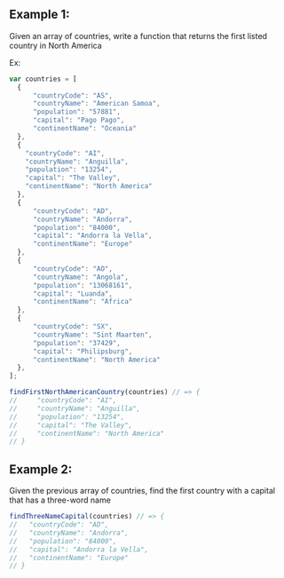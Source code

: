 
## Example 1:
Given an array of countries, write a function that returns the first listed country in North America

Ex:

```javascript
var countries = [
  {
      "countryCode": "AS",
      "countryName": "American Samoa",
      "population": "57881",
      "capital": "Pago Pago",
      "continentName": "Oceania"
  },
  {
    "countryCode": "AI",
    "countryName": "Anguilla",
    "population": "13254",
    "capital": "The Valley",
    "continentName": "North America"
  },
  {
      "countryCode": "AD",
      "countryName": "Andorra",
      "population": "84000",
      "capital": "Andorra la Vella",
      "continentName": "Europe"
  },
  {
      "countryCode": "AO",
      "countryName": "Angola",
      "population": "13068161",
      "capital": "Luanda",
      "continentName": "Africa"
  },
  {
      "countryCode": "SX",
      "countryName": "Sint Maarten",
      "population": "37429",
      "capital": "Philipsburg",
      "continentName": "North America"
  },
];

findFirstNorthAmericanCountry(countries) // => {
//     "countryCode": "AI",
//     "countryName": "Anguilla",
//     "population": "13254",
//     "capital": "The Valley",
//     "continentName": "North America"
// }

```
## Example 2:

Given the previous array of countries, find the first country with a capital that has a three-word name

```js
findThreeNameCapital(countries) // => {
//   "countryCode": "AD",
//   "countryName": "Andorra",
//   "population": "84000",
//   "capital": "Andorra la Vella",
//   "continentName": "Europe"
// }
```
